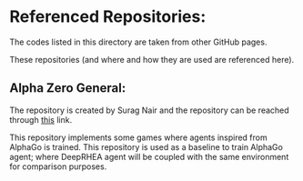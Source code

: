 # Referenced Repositories:

The codes listed in this directory are taken from other GitHub pages.

These repositories (and where and how they are used are referenced here).

## Alpha Zero General: 

The repository is created by Surag Nair and the repository can be reached 
through [this](https://github.com/suragnair/alpha-zero-general) link.

This repository implements some games where agents inspired from AlphaGo is trained.
This repository is used as a baseline to train AlphaGo agent; where DeepRHEA agent 
will be coupled with the same environment for comparison purposes.
